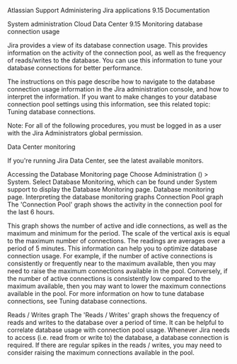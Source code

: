 
Atlassian Support
 Administering Jira applications 9.15
 Documentation
 
 System administration
Cloud
Data Center 9.15
Monitoring database connection usage


Jira provides a view of its database connection usage. This provides information on the activity of the connection pool, as well as the frequency of reads/writes to the database. You can use this information to tune your database connections for better performance.

The instructions on this page describe how to navigate to the database connection usage information in the Jira administration console, and how to interpret the information. If you want to make changes to your database connection pool settings using this information, see this related topic: Tuning database connections.

Note: For all of the following procedures, you must be logged in as a user with the Jira Administrators global permission.

Data Center monitoring

If you're running Jira Data Center, see the latest available monitors.

Accessing the Database Monitoring page
Choose Administration () > System.
Select Database Monitoring, which can be found under System support to display the Database Monitoring page.
Database monitoring page.
Interpreting the database monitoring graphs
Connection Pool graph
The 'Connection Pool' graph shows the activity in the connection pool for the last 6 hours.

This graph shows the number of active and idle connections, as well as the maximum and minimum for the period. 
The scale of the vertical axis is equal to the maximum number of connections.
The readings are averages over a period of 5 minutes.
This information can help you to optimize database connection usage. For example, if the number of active connections is consistently or frequently near to the maximum available, then you may need to raise the maximum connections available in the pool. Conversely, if the number of active connections is consistently low compared to the maximum available, then you may want to lower the maximum connections available in the pool. For more information on how to tune database connections, see Tuning database connections.

Reads / Writes graph
The 'Reads / Writes' graph shows the frequency of reads and writes to the database over a period of time. It can be helpful to correlate database usage with connection pool usage. Whenever Jira needs to access (i.e. read from or write to) the database, a database connection is required. If there are regular spikes in the reads / writes, you may need to consider raising the maximum connections available in the pool.
